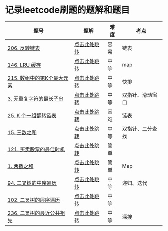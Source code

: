 # 记录leetcode刷题的题解和题目

| 题号                                                         | 题解                              | 难度 | 考点             |
| ------------------------------------------------------------ | --------------------------------- | ---- | ---------------- |
| [206. 反转链表](https://leetcode-cn.com/problems/reverse-linked-list) | <a href="./206/">点击此处跳转</a> | 容易 | 链表             |
| [146. LRU 缓存](https://leetcode-cn.com/problems/lru-cache/) | <a href="./146/">点击此处跳转</a> | 中等 | map              |
| [215. 数组中的第K个最大元素](https://leetcode-cn.com/problems/kth-largest-element-in-an-array/) | <a href="./215/">点击此处跳转</a> | 中等 | 快排             |
| [3. 无重复字符的最长子串](https://leetcode-cn.com/problems/longest-substring-without-repeating-characters) | <a href="./3/">点击此处跳转</a>   | 中等 | 双指针、滑动窗口 |
| [25. K 个一组翻转链表](https://leetcode-cn.com/problems/reverse-nodes-in-k-group) | <a href="./25/">点击此处跳转</a>  | 困难 | 链表             |
| [15. 三数之和](https://leetcode-cn.com/problems/3sum/)       | <a href="./15/">点击此处跳转</a>  | 中等 | 双指针、二分查找 |
| [121. 买卖股票的最佳时机](https://leetcode-cn.com/problems/best-time-to-buy-and-sell-stock/) | <a href="./121/">点击此处跳转</a> | 简单 |                  |
| [1. 两数之和](https://leetcode-cn.com/problems/two-sum/)     | <a href="./1/">点击此处跳转</a>   | 简单 | Map              |
| [94. 二叉树的中序遍历](https://leetcode-cn.com/problems/binary-tree-inorder-traversal/) | <a href="./94/">点击此处跳转</a>  | 中等 | 递归、迭代       |
| [102. 二叉树的层序遍历](https://leetcode-cn.com/problems/binary-tree-level-order-traversal/) | <a href="./102/">点击此处跳转</a> | 中等 |                  |
| [236. 二叉树的最近公共祖先](https://leetcode-cn.com/problems/lowest-common-ancestor-of-a-binary-tree/) | <a href="./236/">点击此处跳转</a> | 中等 | 深搜             |
